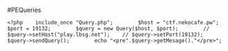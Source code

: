 #PEQueries

`<?php    include_once "Query.php";        $host = "ctf.nekocafe.pw";    $port = 19132;        $query = new Query($host, $port);        // $query->setHost("play.lbsg.net");    // $query->setPort(19132);        $query->sendQuery();        echo "<pre".$query->getMesage()."</pre>";`